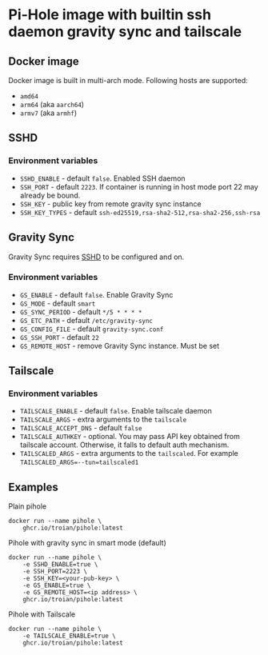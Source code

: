 # Pi-Hole image with builtin ssh daemon gravity sync and tailscale

## Docker image
Docker image is built in multi-arch mode.
Following hosts are supported:
 - `amd64`
 - `arm64` (aka `aarch64`)
 - `armv7` (aka `armhf`)
## SSHD

### Environment variables
 - `SSHD_ENABLE` - default `false`. Enabled SSH daemon
 - `SSH_PORT` - default `2223`. If container is running in host mode port 22 may already be bound.
 - `SSH_KEY` - public key from remote gravity sync instance
 - `SSH_KEY_TYPES` - default `ssh-ed25519,rsa-sha2-512,rsa-sha2-256,ssh-rsa`
 
## Gravity Sync
Gravity Sync requires [SSHD](#sshd) to be configured and on.
### Environment variables
 - `GS_ENABLE` - default `false`. Enable Gravity Sync
 - `GS_MODE` - default `smart`
 - `GS_SYNC_PERIOD` - default `*/5 * * * *`
 - `GS_ETC_PATH` - default `/etc/gravity-sync`
 - `GS_CONFIG_FILE` - default `gravity-sync.conf`
 - `GS_SSH_PORT` - default `22`
 - `GS_REMOTE_HOST` - remove Gravity Sync instance. Must be set
 
## Tailscale

### Environment variables
 - `TAILSCALE_ENABLE` - default `false`. Enable tailscale daemon
 - `TAILSCALE_ARGS` - extra arguments to the `tailscale`
 - `TAILSCALE_ACCEPT_DNS` - default `false`
 - `TAILSCALE_AUTHKEY` - optional. You may pass API key obtained from tailscale account. Otherwise, it falls to default auth mechanism.
 - `TAILSCALED_ARGS` - extra arguments to the `tailscaled`. For example `TAILSCALED_ARGS=--tun=tailscaled1`

## Examples

Plain pihole
```shell
docker run --name pihole \
    ghcr.io/troian/pihole:latest
```

Pihole with gravity sync in smart mode (default)
```shell
docker run --name pihole \
    -e SSHD_ENABLE=true \
    -e SSH_PORT=2223 \
    -e SSH_KEY=<your-pub-key> \
    -e GS_ENABLE=true \
    -e GS_REMOTE_HOST=<ip address> \
    ghcr.io/troian/pihole:latest
```

Pihole with Tailscale
```shell
docker run --name pihole \
    -e TAILSCALE_ENABLE=true \
    ghcr.io/troian/pihole:latest
```
